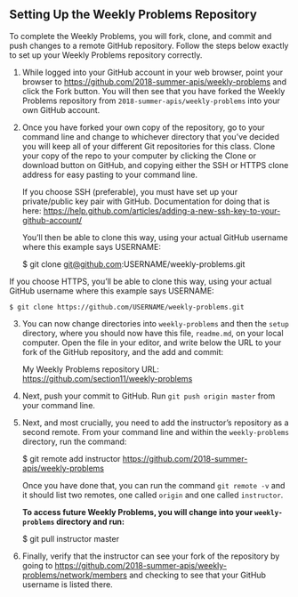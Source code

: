 ## Setting Up the Weekly Problems Repository

To complete the Weekly Problems, you will fork, clone, and commit and push changes to a remote
GitHub repository. Follow the steps below exactly to set up your Weekly Problems repository
correctly.

1. While logged into your GitHub account in your web browser, point your browser to
   https://github.com/2018-summer-apis/weekly-problems and click the Fork button. You will then see
   that you have forked the Weekly Problems repository from `2018-summer-apis/weekly-problems` into
   your own GitHub account.

2. Once you have forked your own copy of the repository, go to your command line and change to
   whichever directory that you’ve decided you will keep all of your different Git repositories for
   this class. Clone your copy of the repo to your computer by clicking the Clone or download button
   on GitHub, and copying either the SSH or HTTPS clone address for easy pasting to your command
   line.

   If you choose SSH (preferable), you must have set up your private/public key pair with GitHub.
   Documentation for doing that is here:
   https://help.github.com/articles/adding-a-new-ssh-key-to-your-github-account/

   You’ll then be able to clone this way, using your actual GitHub username where this example says
   USERNAME:

    $ git clone git@github.com:USERNAME/weekly-problems.git

  If you choose HTTPS, you’ll be able to clone this way, using your actual GitHub username where
  this example says USERNAME:

    $ git clone https://github.com/USERNAME/weekly-problems.git

3. You can now change directories into `weekly-problems` and then the `setup` directory, where you
   should now have this file, `readme.md`, on your local computer. Open the file in your editor,
   and write below the URL to your fork of the GitHub repository, and the add and commit:

   My Weekly Problems repository URL: https://github.com/section11/weekly-problems

4. Next, push your commit to GitHub. Run `git push origin master` from your command line.

5. Next, and most crucially, you need to add the instructor’s repository as a second remote.
   From your command line and within the `weekly-problems` directory, run the command:

    $ git remote add instructor https://github.com/2018-summer-apis/weekly-problems

   Once you have done that, you can run the command `git remote -v` and it should list two remotes,
   one called `origin` and one called `instructor`.

   **To access future Weekly Problems, you will change into your `weekly-problems` directory and
   run:**

    $ git pull instructor master

6. Finally, verify that the instructor can see your fork of the repository by going to
   https://github.com/2018-summer-apis/weekly-problems/network/members and checking to see that your
   GitHub username is listed there.
